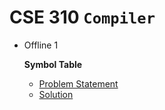 # **CSE 310 `Compiler`**

 - Offline 1

    **Symbol Table**
   - [Problem Statement](/Offline/Offline%201/Assignment1_Specification.pdf)
   - [Solution](/Offline/Offline%201/1705010/1705010.cpp)
